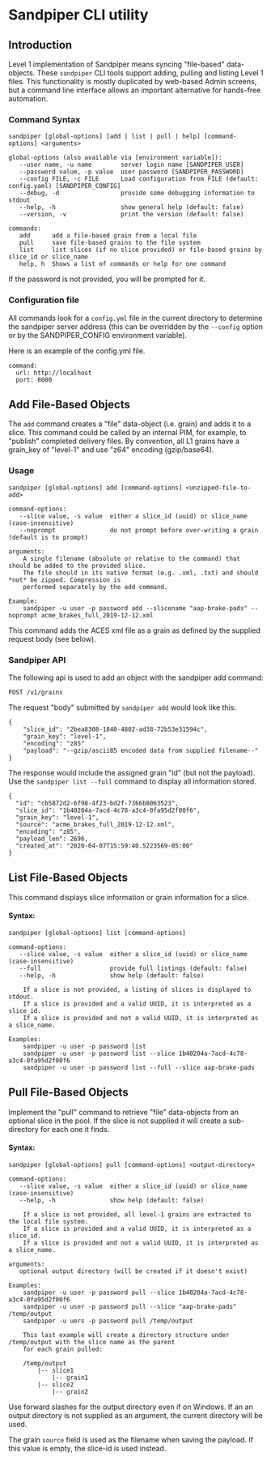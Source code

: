 # Sandpiper CLI utility

## Introduction

Level 1 implementation of Sandpiper means syncing "file-based" data-objects. These `sandpiper` CLI tools support adding, pulling and listing Level 1 files.
This functionality is mostly duplicated by web-based Admin screens, but a command line interface allows an important alternative for hands-free automation.

### Command Syntax

```
sandpiper [global-options] [add | list | pull | help] [command-options] <arguments>

global-options (also available via [environment variable]):
   --user name, -u name        server login name [SANDPIPER_USER]
   --password value, -p value  user password [SANDPIPER_PASSWORD]
   --config FILE, -c FILE      Load configuration from FILE (default: config.yaml) [SANDPIPER_CONFIG]
   --debug, -d                 provide some debugging information to stdout
   --help, -h                  show general help (default: false)
   --version, -v               print the version (default: false)

commands:
   add      add a file-based grain from a local file
   pull     save file-based grains to the file system
   list     list slices (if no slice provided) or file-based grains by slice_id or slice_name
   help, h  Shows a list of commands or help for one command
```

If the password is not provided, you will be prompted for it.

### Configuration file

All commands look for a `config.yml` file in the current directory to determine the sandpiper server address (this can be overridden by the `--config` option or by the SANDPIPER_CONFIG environment variable). 

Here is an example of the config.yml file.

```
command:
  url: http://localhost
  port: 8080
```

## Add File-Based Objects

The `add` command creates a "file" data-object (i.e. grain) and adds it to a slice. This command could be called by an internal PIM, for example, to "publish" completed delivery files. By convention,
all L1 grains have a grain_key of "level-1" and use "z64" encoding (gzip/base64).

### Usage

```
sandpiper [global-options] add [command-options] <unzipped-file-to-add>

command-options:
   --slice value, -s value  either a slice_id (uuid) or slice_name (case-insensitive)
   --noprompt               do not prompt before over-writing a grain (default is to prompt)

arguments:
    A single filename (absolute or relative to the command) that should be added to the provided slice.
    The file should in its native format (e.g. .xml, .txt) and should *not* be zipped. Compression is
    performed separately by the add command.

Example:
    sandpiper -u user -p password add --slicename "aap-brake-pads" --noprompt acme_brakes_full_2019-12-12.xml
```

This command adds the ACES xml file as a grain as defined by the supplied request body (see below).
  
### Sandpiper API

The following api is used to add an object with the sandpiper add command:

```
POST /v1/grains
```

The request "body" submitted by `sandpiper add` would look like this:

```
{
    "slice_id": "2bea8308-1840-4802-ad38-72b53e31594c",
    "grain_key": "level-1",
    "encoding": "z85"
    "payload": "--gzip/ascii85 encoded data from supplied filename--"
}
```

The response would include the assigned grain "id" (but not the payload). Use the `sandpiper list --full` command to display all information stored.

```
{
  "id": "cb5872d2-6f98-4f23-bd2f-7366b8063523",
  "slice_id": "1b40204a-7acd-4c78-a3c4-0fa95d2f00f6",
  "grain_key": "level-1",
  "source": "acme_brakes_full_2019-12-12.xml",
  "encoding": "z85",
  "payload_len": 2696,
  "created_at": "2020-04-07T15:59:40.5223569-05:00"
}
```

## List File-Based Objects

This command displays slice information or grain information for a slice.

#### Syntax:

```
sandpiper [global-options] list [command-options]

command-options:
   --slice value, -s value  either a slice_id (uuid) or slice_name (case-insensitive)
   --full                   provide full listings (default: false)
   --help, -h               show help (default: false)

    If a slice is not provided, a listing of slices is displayed to stdout.
    If a slice is provided and a valid UUID, it is interpreted as a slice_id.
    If a slice is provided and not a valid UUID, it is interpreted as a slice_name. 

Examples:
    sandpiper -u user -p password list
    sandpiper -u user -p password list --slice 1b40204a-7acd-4c78-a3c4-0fa95d2f00f6
    sandpiper -u user -p password list --full --slice aap-brake-pads
```

## Pull File-Based Objects

Implement the "pull" command to retrieve "file" data-objects from an optional slice in the pool. If the slice is not supplied it will create a sub-directory for each one it finds.

#### Syntax:

```
sandpiper [global-options] pull [command-options] <output-directory>

command-options:
   --slice value, -s value  either a slice_id (uuid) or slice_name (case-insensitive)
   --help, -h               show help (default: false)

    If a slice is not provided, all level-1 grains are extracted to the local file system.
    If a slice is provided and a valid UUID, it is interpreted as a slice_id.
    If a slice is provided and not a valid UUID, it is interpreted as a slice_name.  

arguments:
   optional output directory (will be created if it doesn't exist)

Examples:
    sandpiper -u user -p password pull --slice 1b40204a-7acd-4c78-a3c4-0fa95d2f00f6
    sandpiper -u user -p password pull --slice "aap-brake-pads" /temp/output
    sandpiper -u uers -p password pull /temp/output

    This last example will create a directory structure under /temp/output with the slice name as the parent
    for each grain pulled:

    /temp/output
        |-- slice1
            |-- grain1
        |-- slice2
            |-- grain2 
```
    
Use forward slashes for the output directory even if on Windows. If an an output directory is not supplied as an argument, the current directory will be used.

The grain `source` field is used as the filename when saving the payload. If this value is empty, the slice-id is used instead.

